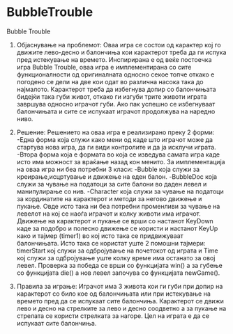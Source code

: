 # BubbleTrouble
Bubble Trouble

1.	Објаснување на проблемот:
Оваа игра се состои од карактер кој го движите лево-десно и балончиња кои карактерот треба да ги испука пред истекување на времето.
Инспирирана е од веќе постоечка игра Bubble Trouble, оваа игра е имплементирана со сите функционалности од оригиналната односно секое топче откако е погодено се дели на две кои одат во различна насока така до најмалото. Карактерот треба да избегнува допир со балончињата бидејќи така губи живот, откако ги изгуби трите животи играта завршува односно играчот губи.
Ако пак успешно се избегнуваат балончињата и сите се испукаат играчот продолжува на наредно ниво.

2.	Решение:
Решението на оваа игра е реализирано преку 2 форми: 
-Една форма која служи како мени од каде што играчот може да стартува нова игра, да ги види контролите и да ја исклучи играта.
-Втора форма која е формата во која се изведува самата игра каде исто има можност за враќање назад кон менито.
За имплементација на оваа игра ни беа потребни 3 класи:
-Bubble која служи за креирање,исцртување и движење на еден балон.
-BubbleDoc која служи за чување на податоци за сите балони во даден левел и манипулирање со нив.
-Character која служи за чување на податоци за кординатите на карактерот и методи за негово движење и пукање.
Овде исто така ни беа потребни променливи за чување на левелот на кој се наоѓа играчот и колку животи има играчот.
Движење на карактерот и пукање се врши со настанот KeyDown каде за подобро и полесно движење се користи и настанот KeyUp како и тајмер (timer1) во кој исто така се придвижуваат балончињата. Исто така се користат уште 2 помошни тајмери: timerStart кој служи за одбројување на почетокот од играта и Time кој служи за одбројување уште колку време има останато за овој левел. Проверка за победа се врши со функцијата win() а за губење со функцијата die() а нов левел започува со функцијата newGame().

3.	Правила за играње:
Играчот има 3 живота кои ги губи при допир на карактерот со било кое од балончињата или при истекување на времето пред да се испукаат сите балончиња.
Карактерот се движи лево и десно на стрелките за лево и десно соодветно а за пукање на стрелата се користи стрелката за нагоре.
Цел на играта е да се испукаат сите балончиња.

